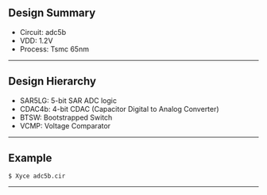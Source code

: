 ## Design Summary
- Circuit: adc5b
- VDD: 1.2V
- Process: Tsmc 65nm
 
---

## Design Hierarchy 
- SAR5LG: 5-bit SAR ADC logic
- CDAC4b: 4-bit CDAC (Capacitor Digital to Analog Converter)
- BTSW: Bootstrapped Switch
- VCMP: Voltage Comparator

---

## Example 

```shell
$ Xyce adc5b.cir
```

---
